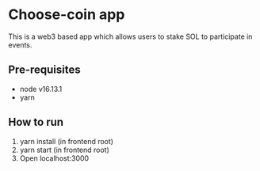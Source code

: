# Choose-coin app
This is a web3 based app which allows users to stake SOL to participate in events.

## Pre-requisites
- node v16.13.1
- yarn

## How to run
1. yarn install (in frontend root)
2. yarn start (in frontend root)
3. Open localhost:3000